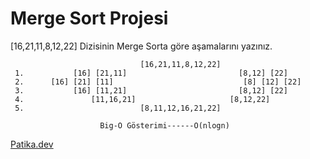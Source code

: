# Merge Sort Projesi

[16,21,11,8,12,22] Dizisinin Merge Sorta göre aşamalarını yazınız.

                                 [16,21,11,8,12,22]
     1.           [16] [21,11]                         [8,12] [22]
     2.      [16] [21] [11]                             [8] [12] [22]
     3.           [16] [11,21]                         [8,12] [22]
     4.               [11,16,21]                     [8,12,22]
     5.                          [8,11,12,16,21,22]
     
                        Big-O Gösterimi------O(nlogn)
[Patika.dev](www.patika.dev)
